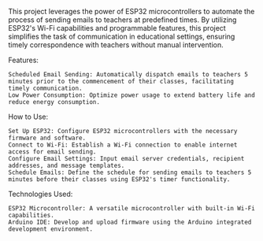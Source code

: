This project leverages the power of ESP32 microcontrollers to automate the process of sending emails to teachers at predefined times. By utilizing ESP32's Wi-Fi capabilities and programmable features, this project simplifies the task of communication in educational settings, ensuring timely correspondence with teachers without manual intervention.

Features:

    Scheduled Email Sending: Automatically dispatch emails to teachers 5 minutes prior to the commencement of their classes, facilitating timely communication.
    Low Power Consumption: Optimize power usage to extend battery life and reduce energy consumption.

How to Use:

    Set Up ESP32: Configure ESP32 microcontrollers with the necessary firmware and software.
    Connect to Wi-Fi: Establish a Wi-Fi connection to enable internet access for email sending.
    Configure Email Settings: Input email server credentials, recipient addresses, and message templates.
    Schedule Emails: Define the schedule for sending emails to teachers 5 minutes before their classes using ESP32's timer functionality.

Technologies Used:

    ESP32 Microcontroller: A versatile microcontroller with built-in Wi-Fi capabilities.
    Arduino IDE: Develop and upload firmware using the Arduino integrated development environment.
    

